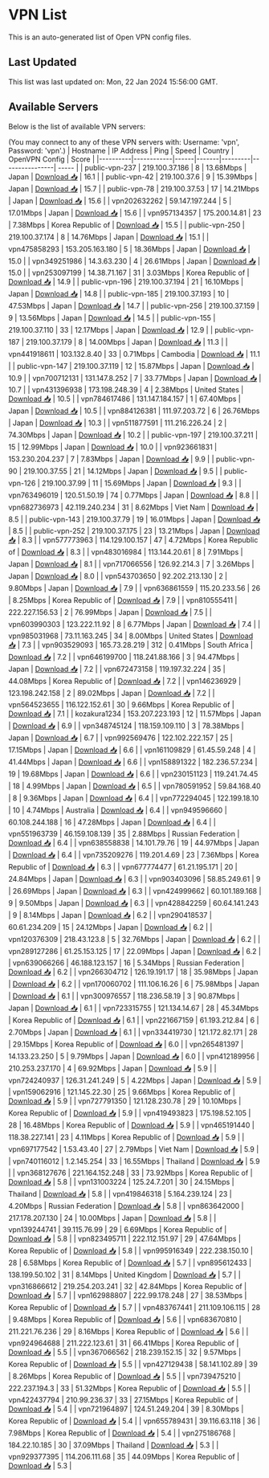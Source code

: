 # VPN List

This is an auto-generated list of Open VPN config files.

## Last Updated

This list was last updated on: Mon, 22 Jan 2024 15:56:00 GMT.

## Available Servers

Below is the list of available VPN servers:

(You may connect to any of these VPN servers with: Username: 'vpn', Password: 'vpn'.)
| Hostname | IP Address | Ping | Speed | Country | OpenVPN Config | Score |
|----------|------------|------|-------|---------|----------------| ----- |
| public-vpn-237 | 219.100.37.186 | 8 | 13.68Mbps | Japan | [Download 📥](./configs/server_0_JP.ovpn) | 16.1 |
| public-vpn-42 | 219.100.37.6 | 9 | 15.39Mbps | Japan | [Download 📥](./configs/server_1_JP.ovpn) | 15.7 |
| public-vpn-78 | 219.100.37.53 | 17 | 14.21Mbps | Japan | [Download 📥](./configs/server_2_JP.ovpn) | 15.6 |
| vpn202632262 | 59.147.197.244 | 5 | 17.01Mbps | Japan | [Download 📥](./configs/server_3_JP.ovpn) | 15.6 |
| vpn957134357 | 175.200.14.81 | 23 | 7.38Mbps | Korea Republic of | [Download 📥](./configs/server_4_KR.ovpn) | 15.5 |
| public-vpn-250 | 219.100.37.174 | 8 | 14.76Mbps | Japan | [Download 📥](./configs/server_5_JP.ovpn) | 15.1 |
| vpn475858293 | 153.205.163.180 | 5 | 18.36Mbps | Japan | [Download 📥](./configs/server_6_JP.ovpn) | 15.0 |
| vpn349251986 | 14.3.63.230 | 4 | 26.61Mbps | Japan | [Download 📥](./configs/server_7_JP.ovpn) | 15.0 |
| vpn253097199 | 14.38.71.167 | 31 | 3.03Mbps | Korea Republic of | [Download 📥](./configs/server_8_KR.ovpn) | 14.9 |
| public-vpn-196 | 219.100.37.194 | 21 | 16.10Mbps | Japan | [Download 📥](./configs/server_9_JP.ovpn) | 14.8 |
| public-vpn-185 | 219.100.37.193 | 10 | 47.53Mbps | Japan | [Download 📥](./configs/server_10_JP.ovpn) | 14.7 |
| public-vpn-256 | 219.100.37.159 | 9 | 13.56Mbps | Japan | [Download 📥](./configs/server_11_JP.ovpn) | 14.5 |
| public-vpn-155 | 219.100.37.110 | 33 | 12.17Mbps | Japan | [Download 📥](./configs/server_12_JP.ovpn) | 12.9 |
| public-vpn-187 | 219.100.37.179 | 8 | 14.00Mbps | Japan | [Download 📥](./configs/server_13_JP.ovpn) | 11.3 |
| vpn441918611 | 103.132.8.40 | 33 | 0.71Mbps | Cambodia | [Download 📥](./configs/server_14_KH.ovpn) | 11.1 |
| public-vpn-147 | 219.100.37.119 | 12 | 15.87Mbps | Japan | [Download 📥](./configs/server_15_JP.ovpn) | 10.9 |
| vpn700712131 | 131.147.8.252 | 7 | 33.77Mbps | Japan | [Download 📥](./configs/server_16_JP.ovpn) | 10.7 |
| vpn431396938 | 173.198.248.39 | 4 | 2.38Mbps | United States | [Download 📥](./configs/server_17_US.ovpn) | 10.5 |
| vpn784617486 | 131.147.184.157 | 1 | 67.40Mbps | Japan | [Download 📥](./configs/server_18_JP.ovpn) | 10.5 |
| vpn884126381 | 111.97.203.72 | 6 | 26.76Mbps | Japan | [Download 📥](./configs/server_19_JP.ovpn) | 10.3 |
| vpn511877591 | 111.216.226.24 | 2 | 74.30Mbps | Japan | [Download 📥](./configs/server_20_JP.ovpn) | 10.2 |
| public-vpn-197 | 219.100.37.211 | 15 | 12.99Mbps | Japan | [Download 📥](./configs/server_21_JP.ovpn) | 10.0 |
| vpn923661831 | 153.230.204.237 | 7 | 7.83Mbps | Japan | [Download 📥](./configs/server_22_JP.ovpn) | 9.9 |
| public-vpn-90 | 219.100.37.55 | 21 | 14.12Mbps | Japan | [Download 📥](./configs/server_23_JP.ovpn) | 9.5 |
| public-vpn-126 | 219.100.37.99 | 11 | 15.69Mbps | Japan | [Download 📥](./configs/server_24_JP.ovpn) | 9.3 |
| vpn763496019 | 120.51.50.19 | 74 | 0.77Mbps | Japan | [Download 📥](./configs/server_25_JP.ovpn) | 8.8 |
| vpn682736973 | 42.119.240.234 | 31 | 8.62Mbps | Viet Nam | [Download 📥](./configs/server_26_VN.ovpn) | 8.5 |
| public-vpn-143 | 219.100.37.79 | 19 | 16.01Mbps | Japan | [Download 📥](./configs/server_27_JP.ovpn) | 8.5 |
| public-vpn-252 | 219.100.37.175 | 23 | 13.21Mbps | Japan | [Download 📥](./configs/server_28_JP.ovpn) | 8.3 |
| vpn577773963 | 114.129.100.157 | 47 | 4.72Mbps | Korea Republic of | [Download 📥](./configs/server_29_KR.ovpn) | 8.3 |
| vpn483016984 | 113.144.20.61 | 8 | 7.91Mbps | Japan | [Download 📥](./configs/server_30_JP.ovpn) | 8.1 |
| vpn717066556 | 126.92.214.3 | 7 | 3.26Mbps | Japan | [Download 📥](./configs/server_31_JP.ovpn) | 8.0 |
| vpn543703650 | 92.202.213.130 | 2 | 9.80Mbps | Japan | [Download 📥](./configs/server_32_JP.ovpn) | 7.9 |
| vpn636861559 | 115.20.233.56 | 26 | 8.25Mbps | Korea Republic of | [Download 📥](./configs/server_33_KR.ovpn) | 7.9 |
| vpn810555411 | 222.227.156.53 | 2 | 76.99Mbps | Japan | [Download 📥](./configs/server_34_JP.ovpn) | 7.5 |
| vpn603990303 | 123.222.11.92 | 8 | 6.77Mbps | Japan | [Download 📥](./configs/server_35_JP.ovpn) | 7.4 |
| vpn985031968 | 73.11.163.245 | 34 | 8.00Mbps | United States | [Download 📥](./configs/server_36_US.ovpn) | 7.3 |
| vpn903529093 | 165.73.28.219 | 312 | 0.41Mbps | South Africa | [Download 📥](./configs/server_37_ZA.ovpn) | 7.2 |
| vpn646199700 | 118.241.88.166 | 3 | 94.47Mbps | Japan | [Download 📥](./configs/server_38_JP.ovpn) | 7.2 |
| vpn672473158 | 119.197.32.224 | 35 | 44.08Mbps | Korea Republic of | [Download 📥](./configs/server_39_KR.ovpn) | 7.2 |
| vpn146236929 | 123.198.242.158 | 2 | 89.02Mbps | Japan | [Download 📥](./configs/server_40_JP.ovpn) | 7.2 |
| vpn564523655 | 116.122.152.61 | 30 | 9.66Mbps | Korea Republic of | [Download 📥](./configs/server_41_KR.ovpn) | 7.1 |
| kozakura1234 | 153.207.223.193 | 12 | 11.57Mbps | Japan | [Download 📥](./configs/server_42_JP.ovpn) | 6.9 |
| vpn348745124 | 118.159.109.110 | 3 | 78.38Mbps | Japan | [Download 📥](./configs/server_43_JP.ovpn) | 6.7 |
| vpn992569476 | 122.102.222.157 | 25 | 17.15Mbps | Japan | [Download 📥](./configs/server_44_JP.ovpn) | 6.6 |
| vpn161109829 | 61.45.59.248 | 4 | 41.44Mbps | Japan | [Download 📥](./configs/server_45_JP.ovpn) | 6.6 |
| vpn158891322 | 182.236.57.234 | 19 | 19.68Mbps | Japan | [Download 📥](./configs/server_46_JP.ovpn) | 6.6 |
| vpn230151123 | 119.241.74.45 | 18 | 4.99Mbps | Japan | [Download 📥](./configs/server_47_JP.ovpn) | 6.5 |
| vpn780591952 | 59.84.168.40 | 8 | 9.36Mbps | Japan | [Download 📥](./configs/server_48_JP.ovpn) | 6.4 |
| vpn772294045 | 122.199.18.10 | 10 | 4.74Mbps | Australia | [Download 📥](./configs/server_49_AU.ovpn) | 6.4 |
| vpn949596660 | 60.108.244.188 | 16 | 47.28Mbps | Japan | [Download 📥](./configs/server_50_JP.ovpn) | 6.4 |
| vpn551963739 | 46.159.108.139 | 35 | 2.88Mbps | Russian Federation | [Download 📥](./configs/server_51_RU.ovpn) | 6.4 |
| vpn638558838 | 14.101.79.76 | 19 | 44.97Mbps | Japan | [Download 📥](./configs/server_52_JP.ovpn) | 6.4 |
| vpn735209276 | 119.201.4.69 | 23 | 7.36Mbps | Korea Republic of | [Download 📥](./configs/server_53_KR.ovpn) | 6.3 |
| vpn677774477 | 61.21.195.171 | 20 | 24.84Mbps | Japan | [Download 📥](./configs/server_54_JP.ovpn) | 6.3 |
| vpn903403096 | 58.85.249.61 | 9 | 26.69Mbps | Japan | [Download 📥](./configs/server_55_JP.ovpn) | 6.3 |
| vpn424999662 | 60.101.189.168 | 9 | 9.50Mbps | Japan | [Download 📥](./configs/server_56_JP.ovpn) | 6.3 |
| vpn428842259 | 60.64.141.243 | 9 | 8.14Mbps | Japan | [Download 📥](./configs/server_57_JP.ovpn) | 6.2 |
| vpn290418537 | 60.61.234.209 | 15 | 24.12Mbps | Japan | [Download 📥](./configs/server_58_JP.ovpn) | 6.2 |
| vpn120376309 | 218.43.123.8 | 5 | 32.76Mbps | Japan | [Download 📥](./configs/server_59_JP.ovpn) | 6.2 |
| vpn289127286 | 61.25.153.125 | 17 | 22.09Mbps | Japan | [Download 📥](./configs/server_60_JP.ovpn) | 6.2 |
| vpn639066266 | 46.188.123.157 | 16 | 5.34Mbps | Russian Federation | [Download 📥](./configs/server_61_RU.ovpn) | 6.2 |
| vpn266304712 | 126.19.191.17 | 18 | 35.98Mbps | Japan | [Download 📥](./configs/server_62_JP.ovpn) | 6.2 |
| vpn170060702 | 111.106.16.26 | 6 | 75.98Mbps | Japan | [Download 📥](./configs/server_63_JP.ovpn) | 6.1 |
| vpn300976557 | 118.236.58.19 | 3 | 90.87Mbps | Japan | [Download 📥](./configs/server_64_JP.ovpn) | 6.1 |
| vpn723315755 | 121.134.14.67 | 28 | 45.34Mbps | Korea Republic of | [Download 📥](./configs/server_65_KR.ovpn) | 6.1 |
| vpn221667159 | 61.193.212.84 | 6 | 2.70Mbps | Japan | [Download 📥](./configs/server_66_JP.ovpn) | 6.1 |
| vpn334419730 | 121.172.82.171 | 28 | 29.15Mbps | Korea Republic of | [Download 📥](./configs/server_67_KR.ovpn) | 6.0 |
| vpn265481397 | 14.133.23.250 | 5 | 9.79Mbps | Japan | [Download 📥](./configs/server_68_JP.ovpn) | 6.0 |
| vpn412189956 | 210.253.237.170 | 4 | 69.92Mbps | Japan | [Download 📥](./configs/server_69_JP.ovpn) | 5.9 |
| vpn724240937 | 126.31.241.249 | 5 | 4.22Mbps | Japan | [Download 📥](./configs/server_70_JP.ovpn) | 5.9 |
| vpn159062916 | 121.145.22.30 | 25 | 9.66Mbps | Korea Republic of | [Download 📥](./configs/server_71_KR.ovpn) | 5.9 |
| vpn727791350 | 121.128.230.78 | 29 | 10.10Mbps | Korea Republic of | [Download 📥](./configs/server_72_KR.ovpn) | 5.9 |
| vpn419493823 | 175.198.52.105 | 28 | 16.48Mbps | Korea Republic of | [Download 📥](./configs/server_73_KR.ovpn) | 5.9 |
| vpn465191440 | 118.38.227.141 | 23 | 4.11Mbps | Korea Republic of | [Download 📥](./configs/server_74_KR.ovpn) | 5.9 |
| vpn697177542 | 1.53.43.40 | 27 | 2.79Mbps | Viet Nam | [Download 📥](./configs/server_75_VN.ovpn) | 5.9 |
| vpn740116012 | 1.2.145.254 | 33 | 16.55Mbps | Thailand | [Download 📥](./configs/server_76_TH.ovpn) | 5.9 |
| vpn368127676 | 221.164.152.248 | 33 | 73.92Mbps | Korea Republic of | [Download 📥](./configs/server_77_KR.ovpn) | 5.8 |
| vpn131003224 | 125.24.7.201 | 30 | 24.15Mbps | Thailand | [Download 📥](./configs/server_78_TH.ovpn) | 5.8 |
| vpn419846318 | 5.164.239.124 | 23 | 4.20Mbps | Russian Federation | [Download 📥](./configs/server_79_RU.ovpn) | 5.8 |
| vpn863642000 | 217.178.207.130 | 24 | 10.00Mbps | Japan | [Download 📥](./configs/server_80_JP.ovpn) | 5.8 |
| vpn139244741 | 39.115.76.99 | 29 | 6.69Mbps | Korea Republic of | [Download 📥](./configs/server_81_KR.ovpn) | 5.8 |
| vpn823495711 | 222.112.151.97 | 29 | 47.64Mbps | Korea Republic of | [Download 📥](./configs/server_82_KR.ovpn) | 5.8 |
| vpn995916349 | 222.238.150.10 | 28 | 6.58Mbps | Korea Republic of | [Download 📥](./configs/server_83_KR.ovpn) | 5.7 |
| vpn895612433 | 138.199.50.102 | 31 | 8.14Mbps | United Kingdom | [Download 📥](./configs/server_84_GB.ovpn) | 5.7 |
| vpn316866612 | 219.254.203.241 | 32 | 42.84Mbps | Korea Republic of | [Download 📥](./configs/server_85_KR.ovpn) | 5.7 |
| vpn162988807 | 222.99.178.248 | 27 | 38.53Mbps | Korea Republic of | [Download 📥](./configs/server_86_KR.ovpn) | 5.7 |
| vpn483767441 | 211.109.106.115 | 28 | 9.48Mbps | Korea Republic of | [Download 📥](./configs/server_87_KR.ovpn) | 5.6 |
| vpn683670810 | 211.221.76.236 | 29 | 8.16Mbps | Korea Republic of | [Download 📥](./configs/server_88_KR.ovpn) | 5.6 |
| vpn924964688 | 211.222.123.61 | 31 | 66.41Mbps | Korea Republic of | [Download 📥](./configs/server_89_KR.ovpn) | 5.5 |
| vpn367066562 | 218.239.152.15 | 32 | 9.57Mbps | Korea Republic of | [Download 📥](./configs/server_90_KR.ovpn) | 5.5 |
| vpn427129438 | 58.141.102.89 | 39 | 8.26Mbps | Korea Republic of | [Download 📥](./configs/server_91_KR.ovpn) | 5.5 |
| vpn739475210 | 222.237.194.3 | 33 | 51.32Mbps | Korea Republic of | [Download 📥](./configs/server_92_KR.ovpn) | 5.5 |
| vpn422437794 | 210.99.236.37 | 33 | 27.15Mbps | Korea Republic of | [Download 📥](./configs/server_93_KR.ovpn) | 5.4 |
| vpn721964897 | 124.51.249.204 | 39 | 8.30Mbps | Korea Republic of | [Download 📥](./configs/server_94_KR.ovpn) | 5.4 |
| vpn655789431 | 39.116.63.118 | 36 | 7.98Mbps | Korea Republic of | [Download 📥](./configs/server_95_KR.ovpn) | 5.4 |
| vpn275186768 | 184.22.10.185 | 30 | 37.09Mbps | Thailand | [Download 📥](./configs/server_96_TH.ovpn) | 5.3 |
| vpn929377395 | 114.206.111.68 | 35 | 44.09Mbps | Korea Republic of | [Download 📥](./configs/server_97_KR.ovpn) | 5.3 |
